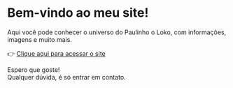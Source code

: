 # Bem-vindo ao meu site!

Aqui você pode conhecer o universo do Paulinho o Loko, com informações, imagens e muito mais.

👉 [Clique aqui para acessar o site](URL_DO_SEU_SITE)

Espero que goste!  
Qualquer dúvida, é só entrar em contato.
